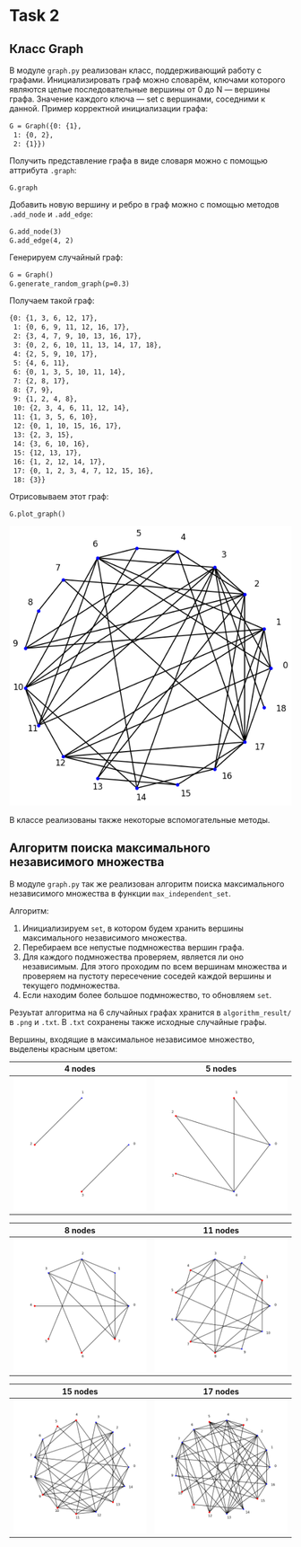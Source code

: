 # Task 2

## Класс Graph

В модуле `graph.py` реализован класс, поддерживающий работу с графами. Инициализировать граф можно словарём, ключами которого являются целые последовательные вершины от 0 до N — вершины графа. Значение каждого ключа — set с вершинами, соседними к данной. Пример корректной инициализации графа:

```
G = Graph({0: {1},
 1: {0, 2},
 2: {1}})
```

Получить представление графа в виде словаря можно с помощью аттрибута `.graph`:

```
G.graph
```

Добавить новую вершину и ребро в граф можно с помощью методов `.add_node` и `.add_edge`:

```
G.add_node(3)
G.add_edge(4, 2)
```

Генерируем случайный граф:

```
G = Graph()
G.generate_random_graph(p=0.3)
```

Получаем такой граф:

```
{0: {1, 3, 6, 12, 17},
 1: {0, 6, 9, 11, 12, 16, 17},
 2: {3, 4, 7, 9, 10, 13, 16, 17},
 3: {0, 2, 6, 10, 11, 13, 14, 17, 18},
 4: {2, 5, 9, 10, 17},
 5: {4, 6, 11},
 6: {0, 1, 3, 5, 10, 11, 14},
 7: {2, 8, 17},
 8: {7, 9},
 9: {1, 2, 4, 8},
 10: {2, 3, 4, 6, 11, 12, 14},
 11: {1, 3, 5, 6, 10},
 12: {0, 1, 10, 15, 16, 17},
 13: {2, 3, 15},
 14: {3, 6, 10, 16},
 15: {12, 13, 17},
 16: {1, 2, 12, 14, 17},
 17: {0, 1, 2, 3, 4, 7, 12, 15, 16},
 18: {3}}
```

Отрисовываем этот граф:

```
G.plot_graph()
```


![](random_graph.png)

В классе реализованы также некоторые вспомогательные методы.

## Алгоритм поиска максимального независимого множества

В модуле `graph.py` так же реализован алгоритм поиска максимального независимого множества в функции `max_independent_set`.

Алгоритм:

1. Инициализируем `set`, в котором будем хранить вершины максимального независимого множества.
2. Перебираем все непустые подмножества вершин графа.
3. Для каждого подмножества проверяем, является ли оно независимым. Для этого проходим по всем вершинам множества и проверяем на пустоту пересечение соседей каждой вершины и текущего подмножества.
4. Если находим более большое подмножество, то обновляем `set`.

Резуьтат алгоритма на 6 случайных графах хранится в `algorithm_result/` в `.png` и `.txt`. В `.txt` сохранены также исходные случайные графы.

Вершины, входящие в максимальное независимое множество, выделены красным цветом:

4 nodes | 5 nodes 
:---:|:---:
![](algorithm_result/4.png) | ![](algorithm_result/5.png) 

8 nodes | 11 nodes
:---: | :---:
![](algorithm_result/8.png) | ![](algorithm_result/11.png)

15 nodes | 17 nodes
:---:|:---:
![](algorithm_result/15.png) | ![](algorithm_result/17.png)











